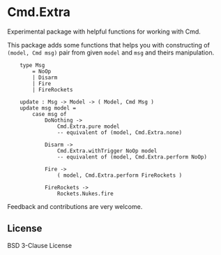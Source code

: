 # Cmd.Extra

Experimental package with helpful functions for working with Cmd.

This package adds some functions that helps you with constructing of `(model, Cmd msg)` pair from given `model` and `msg` and theirs manipulation.

```
    type Msg
        = NoOp
        | Disarm
        | Fire
        | FireRockets

    update : Msg -> Model -> ( Model, Cmd Msg )
    update msg model =
        case msg of
            DoNothing ->
                Cmd.Extra.pure model
                -- equivalent of (model, Cmd.Extra.none)

            Disarm ->
                Cmd.Extra.withTrigger NoOp model
                -- equivalent of (model, Cmd.Extra.perform NoOp)

            Fire ->
                ( model, Cmd.Extra.perform FireRockets )

            FireRockets ->
                Rockets.Nukes.fire

```

Feedback and contributions are very welcome.


## License

BSD 3-Clause License

